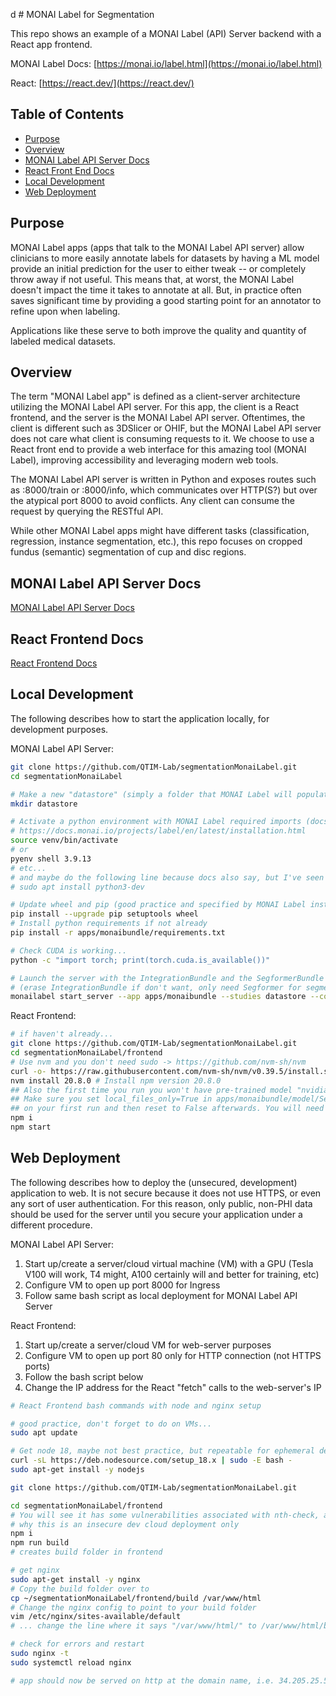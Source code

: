 d # MONAI Label for Segmentation

This repo shows an example of a MONAI Label (API) Server backend with a React app frontend.

MONAI Label Docs: [https://monai.io/label.html](https://monai.io/label.html)

React: [https://react.dev/](https://react.dev/)

## Table of Contents
- [Purpose](#purpose)
- [Overview](#overview)
- [MONAI Label API Server Docs](#monai-label-api-server-docs)
- [React Front End Docs](#react-frontend-docs)
- [Local Development](#local-development)
- [Web Deployment](#web-deployment)


## Purpose

MONAI Label apps (apps that talk to the MONAI Label API server) allow clinicians to more easily annotate labels for datasets by having a ML model provide an initial prediction for the user to either tweak -- or completely throw away if not useful. This means that, at worst, the MONAI Label doesn't impact the time it takes to annotate at all. But, in practice often saves significant time by providing a good starting point for an annotator to refine upon when labeling.

Applications like these serve to both improve the quality and quantity of labeled medical datasets.

## Overview

The term "MONAI Label app" is defined as a client-server architecture utilizing the MONAI Label API server. For this app, the client is a React frontend, and the server is the MONAI Label API server. Oftentimes, the client is different such as 3DSlicer or OHIF, but the MONAI Label API server does not care what client is consuming requests to it. We choose to use a React front end to provide a web interface for this amazing tool (MONAI Label), improving accessibility and leveraging modern web tools.

The MONAI Label API server is written in Python and exposes routes such as :8000/train or :8000/info, which communicates over HTTP(S?) but over the atypical port 8000 to avoid conflicts. Any client can consume the request by querying the RESTful API.

While other MONAI Label apps might have different tasks (classification, regression, instance segmentation, etc.), this repo focuses on cropped fundus (semantic) segmentation of cup and disc regions.

## MONAI Label API Server Docs

[MONAI Label API Server Docs](apps/monaibundle/)

## React Frontend Docs

[React Frontend Docs](frontend/)

## Local Development

The following describes how to start the application locally, for development purposes.

MONAI Label API Server:

```bash
git clone https://github.com/QTIM-Lab/segmentationMonaiLabel.git
cd segmentationMonaiLabel

# Make a new "datastore" (simply a folder that MONAI Label will populate when you specify it in monailabel start_server ... cmd)
mkdir datastore

# Activate a python environment with MONAI Label required imports (docs say python 3.8 or 3.9, not sure if crucial, I use 3.9.13-16)
# https://docs.monai.io/projects/label/en/latest/installation.html
source venv/bin/activate
# or
pyenv shell 3.9.13
# etc...
# and maybe do the following line because docs also say, but I've seen it's just not necessary usually
# sudo apt install python3-dev

# Update wheel and pip (good practice and specified by MONAI Label installation docs)
pip install --upgrade pip setuptools wheel
# Install python requirements if not already
pip install -r apps/monaibundle/requirements.txt

# Check CUDA is working...
python -c "import torch; print(torch.cuda.is_available())"

# Launch the server with the IntegrationBundle and the SegformerBundle
# (erase IntegrationBundle if don't want, only need Segformer for segmentation)
monailabel start_server --app apps/monaibundle --studies datastore --conf bundles IntegrationBundle,SegformerBundle --conf zoo_source ngc
```

React Frontend:

```bash
# if haven't already...
git clone https://github.com/QTIM-Lab/segmentationMonaiLabel.git
cd segmentationMonaiLabel/frontend
# Use nvm and you don't need sudo -> https://github.com/nvm-sh/nvm
curl -o- https://raw.githubusercontent.com/nvm-sh/nvm/v0.39.5/install.sh | bash
nvm install 20.8.0 # Install npm version 20.8.0
## Also the first time you run you won't have pre-trained model "nvidia/mit-b5".
## Make sure you set local_files_only=True in apps/monaibundle/model/SegformerBundle/scripts/net.py
## on your first run and then reset to False afterwards. You will need to download initially.
npm i
npm start
```

## Web Deployment

The following describes how to deploy the (unsecured, development) application to web. It is not secure because it does not use HTTPS, or even any sort of user authentication. For this reason, only public, non-PHI data should be used for the server until you secure your application under a different procedure.

MONAI Label API Server:

1. Start up/create a server/cloud virtual machine (VM) with a GPU (Tesla V100 will work, T4 might, A100 certainly will and better for training, etc)
2. Configure VM to open up port 8000 for Ingress
3. Follow same bash script as local deployment for MONAI Label API Server

React Frontend:

1. Start up/create a server/cloud VM for web-server purposes
2. Configure VM to open up port 80 only for HTTP connection (not HTTPS ports)
3. Follow the bash script below
4. Change the IP address for the React "fetch" calls to the web-server's IP

```bash
# React Frontend bash commands with node and nginx setup

# good practice, don't forget to do on VMs...
sudo apt update

# Get node 18, maybe not best practice, but repeatable for ephemeral dev apps...
curl -sL https://deb.nodesource.com/setup_18.x | sudo -E bash -
sudo apt-get install -y nodejs

git clone https://github.com/QTIM-Lab/segmentationMonaiLabel.git

cd segmentationMonaiLabel/frontend
# You will see it has some vulnerabilities associated with nth-check, another reason
# why this is an insecure dev cloud deployment only
npm i
npm run build
# creates build folder in frontend

# get nginx
sudo apt-get install -y nginx
# Copy the build folder over to 
cp ~/segmentationMonaiLabel/frontend/build /var/www/html
# Change the nginx config to point to your build folder
vim /etc/nginx/sites-available/default
# ... change the line where it says "/var/www/html/" to /var/www/html/build/" then :wq

# check for errors and restart
sudo nginx -t
sudo systemctl reload nginx

# app should now be served on http at the domain name, i.e. 34.205.25.54
```
